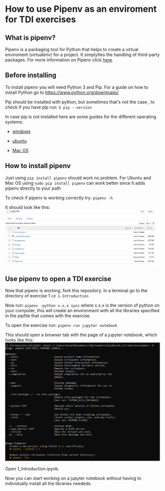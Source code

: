 # How to use Pipenv as an enviroment for TDI exercises

## What is pipenv?

Pipenv is a packaging tool for Python that helps to create a virtual enviroment (virtualenv) for a project. It simplyfies the handling of third-party packages.
For more information on Pipenv click [here](https://realpython.com/pipenv-guide/#:~:text=Pipenv%20is%20a%20packaging%20tool,a%20single%20command%20line%20tool=).

## Before installing

To install pipenv you will need Python 3 and Pip.
For a guide on how to install Python go to https://www.python.org/downloads/

Pip should be installed with python, but sometimes that's not the case , to check if you have pip run:
`$ pip --version`

In case pip is not installed here are some guides for the different operating systems:

* [windows](https://phoenixnap.com/kb/install-pip-windows)

* [ubuntu](https://linuxize.com/post/how-to-install-pip-on-ubuntu-20.04/)

* [Mac OS](https://sourabhbajaj.com/mac-setup/Python/pip.html)

## How to install pipenv

Just using
`pip install pipenv` should work no problem.
For Ubuntu and Mac OS using
`sudo pip install pipenv` can work better since it adds pipenv directly to your path

To check if pipenv is working correctly try:
`pipenv -h`

It should look like this:
![](Captura2.PNG)

## Use pipenv to open a TDI exercise

Now that pipenv is working, fork this repository.
In a terminal go to the directory of exercise 1
`cd 1-Introduction`

Now run:
`pipenv -python x.x.x sync` where x.x.x is the version of python on your computer, this will create an environment with all the libraries specified in the pipfile that comes with the exercise.

To open the exercise run:
`pipenv run jupyter notebook`

This should open a browser tab with the page of a jupyter notebook, which looks like this:
![](Captura1.PNG)

Open 1_Introduction.ipynb.

Now you can start working on a jupyter notebook without having to individually install all the libraries neededs.
